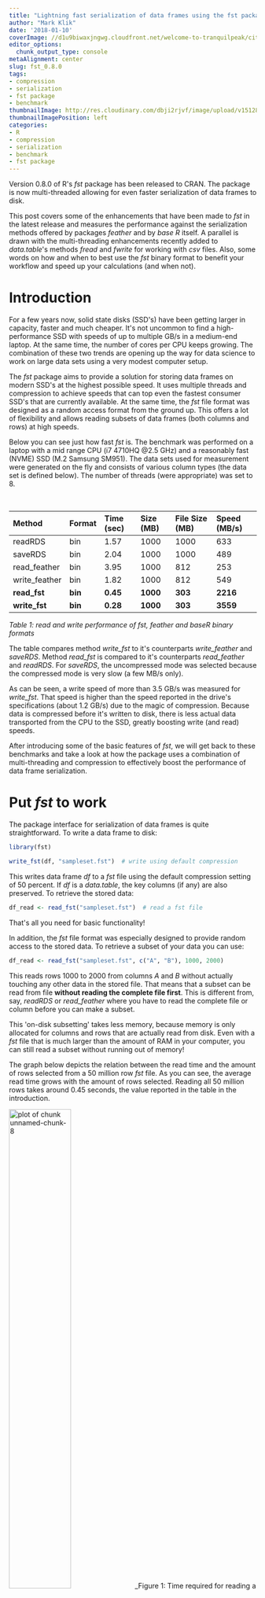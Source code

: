 ```yaml
---
title: "Lightning fast serialization of data frames using the fst package"
author: "Mark Klik"
date: '2018-01-10'
coverImage: //d1u9biwaxjngwg.cloudfront.net/welcome-to-tranquilpeak/city.jpg
editor_options:
  chunk_output_type: console
metaAlignment: center
slug: fst_0.8.0
tags:
- compression
- serialization
- fst package
- benchmark
thumbnailImage: http://res.cloudinary.com/dbji2rjvf/image/upload/v1512862863/parallel2_i7p1pu.png
thumbnailImagePosition: left
categories:
- R
- compression
- serialization
- benchmark
- fst package
---
```


Version 0.8.0 of R's _fst_ package has been released to CRAN. The package is now multi-threaded allowing for even faster serialization of data frames to disk.

<!--more-->

This post covers some of the enhancements that have been made to _fst_ in the latest release and measures the performance against the serialization methods offered by packages _feather_ and by _base R_ itself. A parallel is drawn with the multi-threading enhancements recently added to _data.table_'s methods _fread_ and _fwrite_ for working with  _csv_ files. Also, some words on how and when to best use the _fst_ binary format to benefit your workflow and speed up your calculations (and when not).

<!-- toc -->

# Introduction

For a few years now, solid state disks (SSD's) have been getting larger in capacity, faster and much cheaper. It's not uncommon to find a high-performance SSD with speeds of up to multiple GB/s in a medium-end laptop. At the same time, the number of cores per CPU keeps growing. The combination of these two trends are opening up the way for data science to work on large data sets using a very modest computer setup.

The _fst_ package aims to provide a solution for storing data frames on modern SSD's at the highest possible speed. It uses multiple threads and compression to achieve speeds that can top even the fastest consumer SSD's that are currently available. At the same time, the _fst_ file format was designed as a random access format from the ground up. This offers a lot of flexibility and allows reading subsets of data frames (both columns and rows) at high speeds.

Below you can see just how fast _fst_ is. The benchmark was performed on a laptop with a mid range CPU (i7 4710HQ @2.5 GHz) and a reasonably fast (NVME) SSD (M.2 Samsung SM951). The data sets used for measurement were generated on the fly and consists of various column types (the data set is defined below). The number of threads (were appropriate) was set to 8.

<br>


|Method        |Format  |Time (sec) |Size (MB) |File Size (MB) |Speed (MB/s) |
|:-------------|:-------|:----------|:---------|:--------------|:------------|
|readRDS       |bin     |1.57       |1000      |1000           |633          |
|saveRDS       |bin     |2.04       |1000      |1000           |489          |
|read_feather  |bin     |3.95       |1000      |812            |253          |
|write_feather |bin     |1.82       |1000      |812            |549          |
|**read_fst**  |**bin** |**0.45**   |**1000**  |**303**        |**2216**     |
|**write_fst** |**bin** |**0.28**   |**1000**  |**303**        |**3559**     |
_Table 1: read and write performance of fst, feather and baseR binary formats_

The table compares method _write\_fst_ to it's counterparts _write\_feather_ and _saveRDS_. Method _read\_fst_ is compared to it's counterparts _read\_feather_ and _readRDS_. For _saveRDS_, the uncompressed mode was selected because the compressed mode is very slow (a few MB/s only).

As can be seen, a write speed of more than 3.5 GB/s was measured for _write\_fst_. That speed is higher than the speed reported in the drive's specifications (about 1.2 GB/s) due to the magic of compression. Because data is compressed before it's written to disk, there is less actual data transported from the CPU to the SSD, greatly boosting write (and read) speeds.

After introducing some of the basic features of _fst_, we will get back to these benchmarks and take a look at how the package uses a combination of multi-threading and compression to effectively boost the performance of data frame serialization.

# Put _fst_ to work

The package interface for serialization of data frames is quite straightforward. To write a data frame to disk:


```r
library(fst)

write_fst(df, "sampleset.fst")  # write using default compression
```

This writes data frame _df_ to a _fst_ file using the default compression setting of 50 percent. If _df_ is a _data.table_, the key columns (if any) are also preserved. To retrieve the stored data:


```r
df_read <- read_fst("sampleset.fst")  # read a fst file
```

That's all you need for basic functionality!

In addition, the _fst_ file format was especially designed to provide random access to the stored data. To retrieve a subset of your data you can use:


```r
df_read <- read_fst("sampleset.fst", c("A", "B"), 1000, 2000)
```



This reads rows 1000 to 2000 from columns _A_ and _B_ without actually touching any other data in the stored file. That means that a subset can be read from file **without reading the complete file first**. This is different from, say, _readRDS_ or _read\_feather_ where you have to read the complete file or column before you can make a subset.

This 'on-disk subsetting' takes less memory, because memory is only allocated for columns and rows that are actually read from disk. Even with a _fst_ file that is much larger than the amount of RAM in your computer, you can still read a subset without running out of memory!

The graph below depicts the relation between the read time and the amount of rows selected from a 50 million row _fst_ file. As you can see, the average read time grows with the amount of rows selected. Reading all 50 million rows takes around 0.45 seconds, the value reported in the table in the introduction.

<img src="/img/fst_0.8.0/img/fig-unnamed-chunk-8-1.png" title="plot of chunk unnamed-chunk-8" alt="plot of chunk unnamed-chunk-8" width="50%" />
_Figure 1: Time required for reading a subset of a stored data set_

# Some basic speed measurements

The read and write speed of _fst_ depends on the compression setting and the number of threads used. To get an idea about these dependencies we generate a data set containing various column types and do some speed measurements:


```r
nr_of_rows <- 5e7  # use 50 million rows

df <- 
    data.frame(

      # Logical column with mostly TRUE's, some FALSE's and few NA's
      Logical = sample(c(TRUE, FALSE, NA), prob = c(0.85, 0.1, 0.05), nr_of_rows, replace = TRUE),
  
      # Integer column with values between 1 and 100
      Integer = sample(1L:100L, nr_of_rows, replace = TRUE),
  
      # Real column simulating 'prices'
      Real = sample(sample(1:10000, 20) / 100, nr_of_rows, replace = TRUE),
  
      # Factor column with US cities
      Factor = as.factor(sample(labels(UScitiesD), nr_of_rows, replace = TRUE))
  )
```

This data set was also used to obtain the benchmark results reported above. To get accurate timings for writing to disk we use the _microbenchmark_ package




```r
library(microbenchmark)

# perform a single measurement only to avoid disk caching
write_speed <- microbenchmark(
  write_fst(df, "sampleset.fst"),
  times = 1
)

# speed in GB/s
as.numeric(object.size(df)) / write_speed$time
```


```
## [1] 3.55976
```

As we saw earlier, the measured write speed (about 3.5 GB/s) is much higher than the maximum write speed of the SSD. This is possible because the actual amount of bytes that where pushed to the SSD is lower than the in-memory size of the data frame because of the compression used (**less data == more speed**):


```r
# compression ratio:
as.numeric(file.size("sampleset.fst") / object.size(df))
```

```
## [1] 0.3007902
```

The file size is about 30 percent of the original in-memory data frame size, the result of using a default compression setting of 50 percent. Apart from the resulting speed increase, smaller files are also attractive from a storage point of view.


# Multi-threading

Like _data.table_, the _fst_ package uses multiple threads to read and write data. So how does the number of threads affect the performance? You can tune multi-threading with:


```r
threads_fst(8)  # allow fst to use 8 threads
```

With more threads _fst_ can do more background processing such as compression. Obviously, setting more threads than there are (logical) cores available in your computer won't help you (in most cases).

The graph below shows measurements of the read- and write speeds for various 'thread settings' and number of rows. Sample sizes of 10 million and 50 million rows were used.

![plot of chunk unnamed-chunk-15](/img/fst_0.8.0/img/fig-unnamed-chunk-15-1.png)
_Figure 2: Binary read and write speed for packages fst, feather and for base R_




The effects of multi-threading are quite obvious and _fst_ does well in both reading and writing (note that the bar corresponding to _Threads == 1_ is basically _fst_ before version 0.8.0). A top write speed of 3.6 GB/s was measured using 7 threads. My laptop only has 4 physical cores, but increasing beyond 4 threads still increases performance (hyper threading does work in some cases :-)).

> The measured read speeds are lower than the write speeds although the SSD has a higher read throughput according to the specifications. This probably means that there is room for some more improvements on the read speeds when the code is further optimized.

The way _fst_ uses multiple threads to do background processing is similar to how the _data.table_ packages employs multiple threads to parse and write _csv_ files. Below is a graph comparing _fread_/_fwrite_ to it's counterparts _read.csv2_/_write.csv2_ (package _utils_) and _read\_csv_/_write\_csv_ (package _readr_):

![plot of chunk unnamed-chunk-17](/img/fst_0.8.0/img/fig-unnamed-chunk-17-1.png)
_Figure 3: Read and write speed of csv files as measured for packages data.table, readr and utils (base R)_

The _data.table_ package is an order of magnitude faster than the competing solutions from _utils_ and _readr_. Even when only a single thread is used, the speed difference is quite large. This is all due to the excellent work of the people working on the _data.table_ package. The parallel implementations of _fwrite_ and _fread_ were created recently and they are clearly very fast, an impressive piece of work!

# When to use the _fst_ format and when to stick with _csv_

The _csv_ format is a common data exchange format that is widely supported by consumer, business, and scientific applications. It's human-readable, can be edited with a simple text editor and can be used cross-platform and cross-language. And if you use the _data.table_ package to read and write your _csv_, it's fast as well.

Despite these obvious advantages, there are some things you can't do with _csv_ but you can by using the _fst_ (binary) format:

* With a _csv_ it's hard to read a single column of data without parsing the rest of the information in the rows (because the _csv_ format is _row-oriented_). By contrast, the _fst_ format is column-oriented (as is the _feather_ format) so selecting specific columns requires no overhead.
* Reading a selection of rows from a _csv_ requires searching the file for line-ends. That means you can never have true random-access to a _csv_ file (a search algorithm is needed). In _fst_, meta data is stored that allows for the exact localization of any (compressed) element of a data set, enabling full random-access.
* You can't add columns to a _csv_ file without rewriting the entire file.
* You can't store information from memory to _csv_ (and vice versa) without first (de-)parsing to human-readable format. On other words, no zero-copy storage is possible. The _fst_ format is a zero-copy format and in general no parsing is required to transfer data to and from memory, except for (de-)compression.

To sum up, this all means that storing your data with _fst_ will in general be faster and more compact than storing your data in a _csv_ file, but the resulting _fst_ file will be less portable and non human-readable. Whether you are best of using a _csv_ or _fst_ file depends on your specific use case. _csv_ is king especially for small data sets where the serialization performance is already adequate. But if you need more speed, more compact files or random access, _fst_ can help you with that.

# How compression helps to increase performance

The maximum write- and read speeds of a (solid state-) disk are a given. Any write- or read operation to and from disk will be bound by that maximum speed, there's not much you can do about that (except buy a faster disk).

However, the amount of data that goes back and forth between the disk and your computer memory can be reduced by using compression. If you compress your data with, let's say, a factor of two, the disk will probably spent about half the time on reading or writing that data (**less data == more speed**). The downside is that the compression itself will also take CPU time, so there is a trade-off there that depends on the speed of the disk and the CPU speed.

How does that work? Suppose a disk has an extremely high speed, then any amount of compression will lower the total speed of writing data to that disk. On the other hand, when the disk has a very low speed (say a network drive), any amount of compression would actually increase the total speed. Most setups will have maximum performance somewhere in between.

To shift the balance, the _fst_ package uses multi-threading to compress data 'in the background', so while the disk is busy writing data. Using that setup, it's possible to saturate your disk and still compress data, effectively increasing the observed write (and read) speed. The figure below shows how compression impacts the performance of reading and writing data to disk.

![plot of chunk unnamed-chunk-18](/img/fst_0.8.0/img/fig-unnamed-chunk-18-1.png)
_Figure 4: Compression and decompression speed depends on compression level settings_

These measurements were performed on a Xeon E5 CPU machine (@2.5GHz) that has 20 physical cores (with more cores, it's easier to see the scaling effects). The horizontal groups in the figure represent the different amount of threads used (4, 8, 10 and 20). Vertically we have the read and write speeds. The colors represent various compression settings in the range of 0 to 100 (so not the number of threads like in the previous graph). Compression helps a lot to increase the maximum write speed. If enough cores are used, the background compression can keep up with the SSD and the total write speed will increase accordingly (**less data == more speed**). The same could be expected to be true for the read speed. The effects seem to be minimal however and some more thinking is required to bring the read speed at the same level as the write speed (perhaps we need parallel file connections, larger read blocks or different multi-threading logic? [ideas are very welcome](https://github.com/fstpackage/fst/issues) :-)).

# Per-column compression optimalization

The _fst_ package uses the excellent [LZ4](http://lz4.github.io/lz4/) compressor for high speed compression at lower ratio's and the [ZSTD](http://facebook.github.io/zstd/) compressor for medium speed compression at higher ratio's. Compression is done on small (16kB) blocks of data, which allows for (almost) random access of data. Each column uses it's own compression scheme and different compressors can be mixed within a single column. This flexible setup allows for better optimized and faster compression of data.

> Note: there is still much work to be done to further optimize these compression schemes. The current version of the _fst_ package is using 'best (first) guess schemes'. Following more elaborate benchmarks in the future, these schemes will be fine-tuned for better performance and new compressors could also be added (such as dictionary based compressors optimized for text or bit-packing compressors for integers).

All compression settings in _fst_ are set as a value between 0 and 100 ('a percentage'). That percentage is translated into a mix of compression settings for each (16kB) data block. This mix is optimized (and will be more so in the future :-)) for that particular data type. For example, at a compression setting of 30, data blocks in an integer column are a mix of 40 percent uncompressed blocks and 60 percent blocks compressed with LZ4 + a byte shuffle. The byte shuffle is an extra operation applied before compression to speed things up. That only works  because we know we are dealing with an integer column (byte shuffling a character column wouldn't help at all). That means that we can use information about the specific column _type_ to enhance the compression. This is a unique feature of _fst_ that has a huge positive impact on performance.

# More on fst's features

If you're interested in learning more on some of the new features of _fst_, you can also take a look at these posts:

* [Multi-threaded compression using LZ4 and ZSTD](/2018/01/fst_compression/)
* [Multi-threaded hashing with xxHash](/2018/01/fst_hashing/)
 
 
# Final note

With CRAN release v0.8.0, the _fst_ format is stable and backwards compatible. That means that all _fst_ files generated with _fst_ package v0.8.0 or later can be read by future versions of the package.

Thanks for making it to the end of my post (no small task) and for your interest in using _fst_!

> _This post is also available on [R-bloggers](https://www.r-bloggers.com/)_
